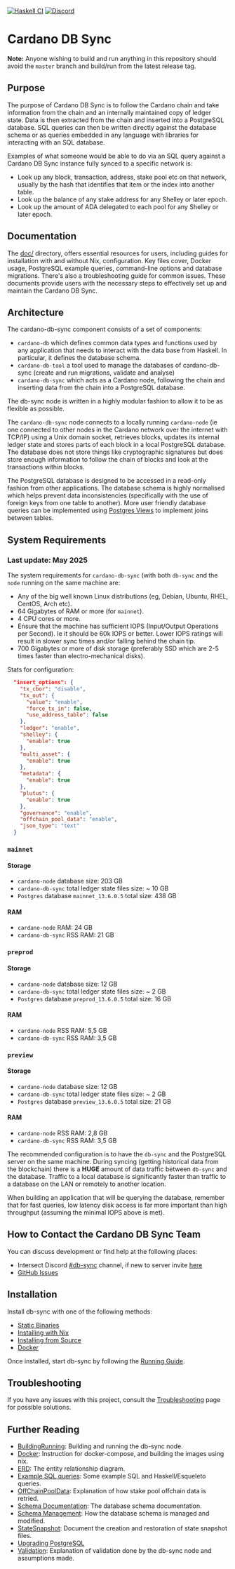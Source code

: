 [![Haskell CI](https://img.shields.io/github/actions/workflow/status/intersectmbo/cardano-db-sync/haskell.yml?branch=master&style=for-the-badge)](https://github.com/intersectmbo/cardano-db-sync/actions/workflows/haskell.yml)
[![Discord](https://img.shields.io/discord/1136727663583698984?style=for-the-badge&color=blue)](https://discord.gg/GXrTvmzHQN)

# Cardano DB Sync

**Note:** Anyone wishing to build and run anything in this repository should avoid the `master` branch and build/run from the latest release tag.

## Purpose

The purpose of Cardano DB Sync is to follow the Cardano chain and take information from the chain
and an internally maintained copy of ledger state. Data is then extracted from the chain and
inserted into a PostgreSQL database. SQL queries can then be written directly against the database
schema or as queries embedded in any language with libraries for interacting with an SQL database.

Examples of what someone would be able to do via an SQL query against a Cardano DB Sync
instance fully synced to a specific network is:

* Look up any block, transaction, address, stake pool etc on that network, usually by the hash that
  identifies that item or the index into another table.
* Look up the balance of any stake address for any Shelley or later epoch.
* Look up the amount of ADA delegated to each pool for any Shelley or later epoch.

## Documentation

The [doc/](https://github.com/IntersectMBO/cardano-db-sync/blob/master/doc/Readme.md) directory,  offers essential resources for users, including guides for installation with and without Nix, configuration. Key files cover, Docker usage, PostgreSQL example queries, command-line options and database migrations. There's also a troubleshooting guide for common issues. These documents provide users with the necessary steps to effectively set up and maintain the Cardano DB Sync.

## Architecture

The cardano-db-sync component consists of a set of components:

* `cardano-db` which defines common data types and functions used by any application that needs
  to interact with the data base from Haskell. In particular, it defines the database schema.
* `cardano-db-tool` a tool used to manage the databases of cardano-db-sync (create
  and run migrations, validate and analyse)
* `cardano-db-sync` which acts as a Cardano node, following the chain and inserting
  data from the chain into a PostgreSQL database.

The db-sync node is written in a highly modular fashion to allow it to be as flexible as possible.

The `cardano-db-sync` node connects to a locally running `cardano-node` (ie one connected to other
nodes in the Cardano network over the internet with TCP/IP) using a Unix domain socket, retrieves
blocks, updates its internal ledger state and stores parts of each block in a local PostgreSQL
database. The database does not store things like cryptographic signatures but does store enough
information to follow the chain of blocks and look at the transactions within blocks.

The PostgreSQL database is designed to be accessed in a read-only fashion from other applications.
The database schema is highly normalised which helps prevent data inconsistencies (specifically
with the use of foreign keys from one table to another). More user friendly database queries can be
implemented using [Postgres Views][PostgresView] to implement joins between tables.

## System Requirements
### Last update: May 2025

The system requirements for `cardano-db-sync` (with both `db-sync` and the `node` running
on the same machine are:

* Any of the big well known Linux distributions (eg, Debian, Ubuntu, RHEL, CentOS, Arch
  etc).
* 64 Gigabytes of RAM or more (for `mainnet`).
* 4 CPU cores or more.
* Ensure that the machine has sufficient IOPS (Input/Output Operations per Second). Ie it should be
  60k IOPS or better. Lower IOPS ratings will result in slower sync times and/or falling behind the
  chain tip.
* 700 Gigabytes or more of disk storage (preferably SSD which are 2-5 times faster than
  electro-mechanical disks).


Stats for configuration:

```json
  "insert_options": {
    "tx_cbor": "disable",
    "tx_out": {
      "value": "enable",
      "force_tx_in": false,
      "use_address_table": false
    },
    "ledger": "enable",
    "shelley": {
      "enable": true
    },
    "multi_asset": {
      "enable": true
    },
    "metadata": {
      "enable": true
    },
    "plutus": {
      "enable": true
    },
    "governance": "enable",
    "offchain_pool_data": "enable",
    "json_type": "text"
  }
```

### `mainnet`

#### Storage
- `cardano-node` database size: 203 GB
- `cardano-db-sync` total ledger state files size: ~ 10 GB
- `Postgres` database `mainnet_13.6.0.5` total size: 438 GB

#### RAM
- `cardano-node` RAM: 24 GB
- `cardano-db-sync` RSS RAM: 21 GB


### `preprod`

#### Storage
- `cardano-node` database size: 12 GB
- `cardano-db-sync` total ledger state files size: ~ 2 GB
- `Postgres` database `preprod_13.6.0.5` total size: 16 GB

#### RAM
- `cardano-node` RSS RAM: 5,5 GB
- `cardano-db-sync` RSS RAM: 3,5 GB


### `preview`

#### Storage
- `cardano-node` database size: 12 GB
- `cardano-db-sync` total ledger state files size: ~ 2 GB
- `Postgres` database `preview_13.6.0.5` total size: 21 GB

#### RAM
- `cardano-node` RSS RAM: 2,8 GB
- `cardano-db-sync` RSS RAM: 3,5 GB


The recommended configuration is to have the `db-sync` and the PostgreSQL server on the same
machine. During syncing (getting historical data from the blockchain) there is a **HUGE** amount
of data traffic between `db-sync` and the database. Traffic to a local database is significantly
faster than traffic to a database on the LAN or remotely to another location.

When building an application that will be querying the database, remember that for fast queries,
low latency disk access is far more important than high throughput (assuming the minimal IOPS
above is met).

## How to Contact the Cardano DB Sync Team

You can discuss development or find help at the following places:

 * Intersect Discord [#db-sync](https://discord.com/channels/1136727663583698984/1239888910537064468) channel, if new to server invite [here](https://discord.gg/GXrTvmzHQN)
 * [GitHub Issues](https://github.com/IntersectMBO/cardano-db-sync/issues)

## Installation

Install db-sync with one of the following methods:

 * [Static Binaries](https://github.com/IntersectMBO/cardano-db-sync/releases/latest)
 * [Installing with Nix][InstallingNix]
 * [Installing from Source][Installing]
 * [Docker][Docker]

Once installed, start db-sync by following the [Running Guide][Running].

## Troubleshooting

If you have any issues with this project, consult the [Troubleshooting][Troubleshooting] page for
possible solutions.

## Further Reading

* [BuildingRunning][BuildingRunning]: Building and running the db-sync node.
* [Docker][Docker]: Instruction for docker-compose, and building the images using nix.
* [ERD][ERD]: The entity relationship diagram.
* [Example SQL queries][ExampleQueries]: Some example SQL and Haskell/Esqueleto queries.
* [OffChainPoolData][OffChainPoolData]: Explanation of how stake pool offchain data is retried.
* [Schema Documentation][Schema Documentation]: The database schema documentation.
* [Schema Management][Schema Management]: How the database schema is managed and modified.
* [StateSnapshot][StateSnapshot]: Document the creation and restoration of state snapshot files.
* [Upgrading PostgreSQL][UpgradingPostgres]
* [Validation][Validation]: Explanation of validation done by the db-sync node and assumptions made.

[InstallingNix]: doc/installing-with-nix.md
[Installing]: doc/installing.md
[BuildingRunning]: doc/building-running.md
[Docker]: doc/docker.md
[Running]: doc/running.md
[ERD]: doc/ERD.png
[ExampleQueries]: doc/interesting-queries.md
[PostgresView]: https://www.postgresql.org/docs/current/sql-createview.html
[OffChainPoolData]: doc/pool-offchain-data.md
[Schema Documentation]: doc/schema.md
[Schema Management]: doc/schema-management.md
[StateSnapshot]: doc/state-snapshot.md
[Troubleshooting]: doc/troubleshooting.md
[UpgradingPostgres]: doc/upgrading-postgresql.md
[Validation]: doc/validation.md
